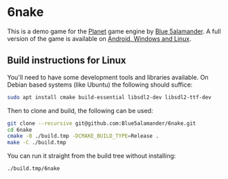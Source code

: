 # 6nake

This is a demo game for the [Planet](https://blue5alamander.com/open-source/) game engine by [Blue 5alamander](https://blue5alamander.com/). A full version of the game is available on [Android, Windows and Linux](https://blue5alamander.com/Games/).


## Build instructions for Linux

You'll need to have some development tools and libraries available. On Debian based systems (like Ubuntu) the following should suffice:

```bash
sudo apt install cmake build-essential libsdl2-dev libsdl2-ttf-dev
```

Then to clone and build, the following can be used:

```bash
git clone --recursive git@github.com:Blue5alamander/6nake.git
cd 6nake
cmake -B ./build.tmp -DCMAKE_BUILD_TYPE=Release .
make -C ./build.tmp
```

You can run it straight from the build tree without installing:

```bash
./build.tmp/6nake
```

